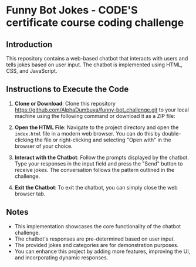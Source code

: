 # Funny Bot Jokes - CODE'S certificate course coding challenge

## Introduction

This repository contains a web-based chatbot that interacts with users and tells jokes based on user input. The chatbot is implemented using HTML, CSS, and JavaScript.

## Instructions to Execute the Code

1. **Clone or Download**: Clone this repository https://github.com/AlphaDumbuya/funny-bot_challenge.git to your local machine using the following command or download it as a ZIP file:


2. **Open the HTML File**: Navigate to the project directory and open the `index.html` file in a modern web browser. You can do this by double-clicking the file or right-clicking and selecting "Open with" in the browser of your choice.

3. **Interact with the Chatbot**: Follow the prompts displayed by the chatbot. Type your responses in the input field and press the "Send" button to receive jokes. The conversation follows the pattern outlined in the challenge.

4. **Exit the Chatbot**: To exit the chatbot, you can simply close the web browser tab.

## Notes

- This implementation showcases the core functionality of the chatbot challenge.
- The chatbot's responses are pre-determined based on user input.
- The provided jokes and categories are for demonstration purposes.
- You can enhance this project by adding more features, improving the UI, and incorporating dynamic responses.

